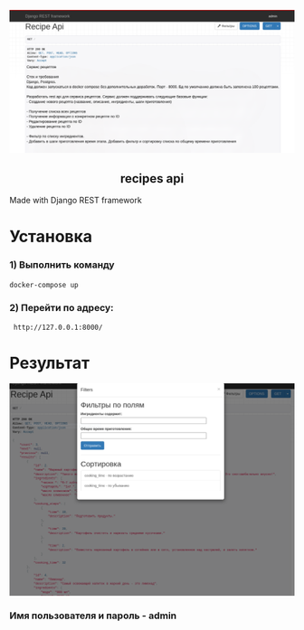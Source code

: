 <p align="center">
<img width="900px" title="T3" alt="" src="logo.png">
</p>
<h2 align="center">recipes api</h2>

Made with  Django REST framework



# Установка

### 1) Выполнить команду 
    docker-compose up

### 2) Перейти по адресу:
     http://127.0.0.1:8000/


# Результат
<p align="center">
<img width="900px" title="T3" alt="" src="res.png">
</p>


### Имя пользователя и пароль - admin 
